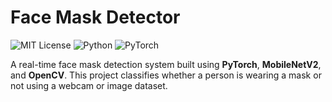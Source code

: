 # Face Mask Detector

![MIT License](https://img.shields.io/badge/license-MIT-green)
![Python](https://img.shields.io/badge/python-3.8%2B-blue)
![PyTorch](https://img.shields.io/badge/framework-PyTorch-red)

A real-time face mask detection system built using **PyTorch**, **MobileNetV2**, and **OpenCV**. This project classifies whether a person is wearing a mask or not using a webcam or image dataset.
